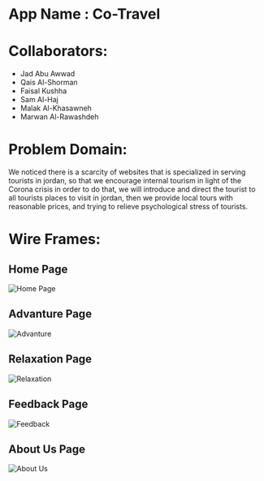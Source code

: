 # App Name : Co-Travel

# Collaborators:
* Jad Abu Awwad
* Qais Al-Shorman
* Faisal Kushha
* Sam Al-Haj
* Malak Al-Khasawneh
* Marwan Al-Rawashdeh
# Problem Domain:

We noticed there is a scarcity of websites that is specialized in serving tourists in jordan, so that we encourage internal tourism in light of the Corona crisis in order to do that, we will introduce and direct the tourist to all tourists places to visit in jordan, then we provide local tours with reasonable prices, and trying to relieve psychological stress of tourists.

# Wire Frames:

## Home Page

![Home Page](images/1-Homepage.png)

## Advanture Page

![Advanture](images/2-Adventure.png)

## Relaxation Page

![Relaxation](images/3-Relaxation.png)

## Feedback Page

![Feedback](images/4-Feedback.png)

## About Us Page

![About Us](images/5-About-us.png)
